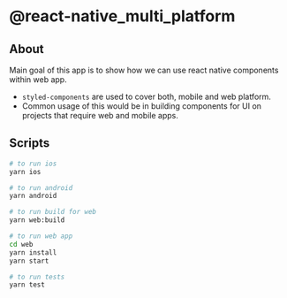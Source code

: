 # @react-native_multi_platform

## About
Main goal of this app is to show how we can use react native components within web app. 
* `styled-components` are used to cover both, mobile and web platform. 
* Common usage of this would be in building components for UI on projects that require web and mobile apps.

## Scripts

```bash
# to run ios
yarn ios

# to run android
yarn android

# to run build for web
yarn web:build

# to run web app
cd web
yarn install
yarn start

# to run tests
yarn test
```
